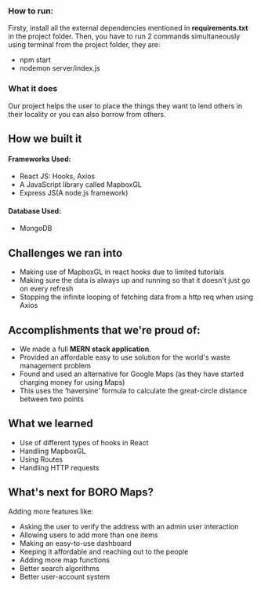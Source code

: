 ### How to run:

Firsty, install all the external dependencies mentioned in **requirements.txt** in the project folder. Then, you have to run 2 commands simultaneously using terminal from the project folder, they are:
* npm start 
* nodemon server/index.js

### What it does

Our project helps the user to place the things they want to lend others in their locality or you can also borrow from others.

## How we built it

#### Frameworks Used:

* React JS: Hooks, Axios
* A JavaScript library called MapboxGL
* Express JS(A node.js framework)


#### Database Used:
* MongoDB


## Challenges we ran into

* Making use of MapboxGL in react hooks due to limited tutorials
* Making sure the data is always up and running so that it doesn't just go on every refresh
* Stopping the infinite looping of fetching data from a http req when using Axios

## Accomplishments that we're proud of:

* We made a full **MERN stack application**.
* Provided an affordable easy to use solution for the world's waste management problem
* Found and used an alternative for Google Maps (as they have started charging money for using Maps)
* This uses the ‘haversine’ formula to calculate the great-circle distance between two points

## What we learned

* Use of different types of hooks in React
* Handling MapboxGL
* Using Routes
* Handling HTTP requests


## What's next for BORO Maps?

Adding more features like:

* Asking the user to verify the address with an admin user interaction
* Allowing users to add more than one items
* Making an easy-to-use dashboard
* Keeping it affordable and reaching out to the people
* Adding more map functions
* Better search algorithms
* Better user-account system

